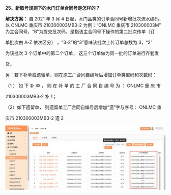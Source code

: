 <a name="bookmark25"></a>**25、新取号规则下的木门订单合同号是怎样的？**

**解决方案：**  自 2021 年 3 月 4 日起，木门品类的订单合同号新增批次流水编码， 以 ONLMC 重庆市 210300003MB3-2 为例：“ONLMC 重庆市 210300003M” 为主合同号，“B”为提交批次码，是指该主合同号下操作的第二批次传单（订

单批次由 A-Z 依次区分） ，“3-2”的“3”意味该批次上传订单总数为 3，“2”


为该批次 3 个订单中的第二个订单，  这三个订单做为同一批的订单进行齐套发

货。

另：若下补单或遗留单，则在原工厂合同自编号后增加订单类型码和次数码：

（1 ） 如 下 补 单 ， 则 在 补 单 的 工 厂 合 同 自 编 号 为 ： ONLMC  重 庆 市

210300003MB3-2 补 1；

（2）如下遗留单， 则遗留单工厂合同自编号后增加“遗”字与序号： ONLMC 重

庆市 210300003MB3-2 遗 2

![](Aspose.Words.256d586b-3954-46d4-8fd0-a69153486d4c.049.jpeg)

